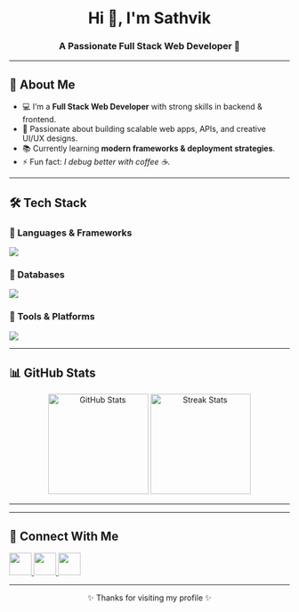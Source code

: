 <!-- Profile Header -->
<p align="center">
  
</p>

<h1 align="center">Hi 👋, I'm Sathvik</h1>
<h3 align="center">A Passionate Full Stack Web Developer 🚀</h3>

---

## 🌟 About Me
- 💻 I’m a **Full Stack Web Developer** with strong skills in backend & frontend.  
- 🎯 Passionate about building scalable web apps, APIs, and creative UI/UX designs.  
- 📚 Currently learning **modern frameworks & deployment strategies**.  
- ⚡ Fun fact: *I debug better with coffee ☕*.  

---

## 🛠️ Tech Stack

### 🔹 Languages & Frameworks
<p align="left">
  <img src="https://skillicons.dev/icons?i=java,html,css,js,react" />
</p>

### 🔹 Databases
<p align="left">
  <img src="https://skillicons.dev/icons?i=mysql,mongodb" />
</p>

### 🔹 Tools & Platforms
<p align="left">
  <img src="https://skillicons.dev/icons?i=git,github,vscode" />
</p>

---

## 📊 GitHub Stats
<p align="center">
  <img src="https://github-readme-stats.vercel.app/api?username=yourusername&show_icons=true&theme=tokyonight" alt="GitHub Stats" height="180px"/>
  <img src="https://github-readme-streak-stats.herokuapp.com/?user=yourusername&theme=tokyonight" alt="Streak Stats" height="180px"/>
</p>

---


---

## 🤝 Connect With Me
<p align="left">
  <a href="www.linkedin.com/in/sathvik-poojary-4bb779328" target="_blank">
    <img src="https://skillicons.dev/icons?i=linkedin" width="40"/>
  </a>
  <a href="mailto:youremail@gmail.com">
    <img src="https://skillicons.dev/icons?i=gmail" width="40"/>
  </a>
  <a href="https://github.com/yourusername">
    <img src="https://skillicons.dev/icons?i=github" width="40"/>
  </a>
</p>

---

<p align="center">✨ Thanks for visiting my profile ✨</p>
